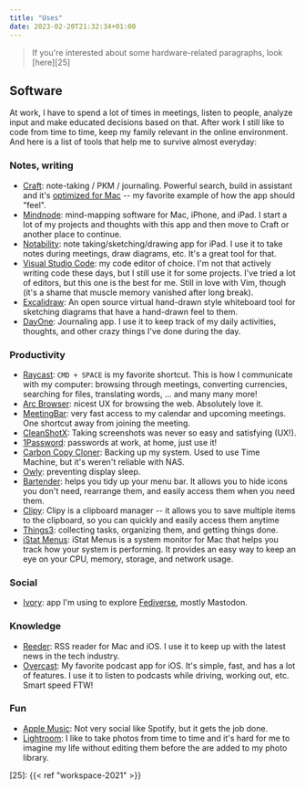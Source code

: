```yaml
---
title: "Uses"
date: 2023-02-20T21:32:34+01:00
---
```


> If you're interested about some hardware-related paragraphs, look [here][25]

## Software

At work, I have to spend a lot of times in meetings, listen to people, analyze input and make educated decisions based on that. After work I still like to code from time to time, keep my family relevant in the online environment. And here is a list of tools that help me to survive almost everyday:

### Notes, writing

- [Craft][1]: note-taking / PKM / journaling. Powerful search, build in assistant and it's [optimized for Mac][2] -- my favorite example of how the app should "feel".
- [Mindnode][3]: mind-mapping software for Mac, iPhone, and iPad. I start a lot of my projects and thoughts with this app and then move to Craft or another place to continue.
- [Notability][4]: note taking/sketching/drawing app for iPad. I use it to take notes during meetings, draw diagrams, etc. It's a great tool for that.
- [Visual Studio Code][5]: my code editor of choice. I'm not that actively writing code these days, but I still use it for some projects. I've tried a lot of editors, but this one is the best for me. Still in love with Vim, though (it's a shame that muscle memory vanished after long break).
- [Excalidraw][6]: An open source virtual hand-drawn style whiteboard tool for sketching diagrams that have a hand-drawn feel to them.
- [DayOne][7]: Journaling app. I use it to keep track of my daily activities, thoughts, and other crazy things I've done during the day.

### Productivity

- [Raycast][8]: `CMD + SPACE` is my favorite shortcut. This is how I communicate with my computer: browsing through meetings, converting currencies, searching for files, translating words, ... and many many more!
- [Arc Browser][9]: nicest UX for browsing the web. Absolutely love it.
- [MeetingBar][10]: very fast access to my calendar and upcoming meetings. One shortcut away from joining the meeting.
- [CleanShotX][11]: Taking screenshots was never so easy and satisfying (UX!).
- [1Password][12]: passwords at work, at home, just use it!
- [Carbon Copy Cloner][13]: Backing up my system. Used to use Time Machine, but it's weren't reliable with NAS.
- [Owly][14]: preventing display sleep.
- [Bartender][15]: helps you tidy up your menu bar. It allows you to hide icons you don't need, rearrange them, and easily access them when you need them.
- [Clipy][16]: Clipy is a clipboard manager -- it allows you to save multiple items to the clipboard, so you can quickly and easily access them anytime
- [Things3][17]: collecting tasks, organizing them, and getting things done.
- [iStat Menus][18]: iStat Menus is a system monitor for Mac that helps you track how your system is performing. It provides an easy way to keep an eye on your CPU, memory, storage, and network usage.

### Social

- [Ivory][19]: app I'm using to explore [Fediverse][20], mostly Mastodon.

### Knowledge

- [Reeder][21]: RSS reader for Mac and iOS. I use it to keep up with the latest news in the tech industry.
- [Overcast][22]: My favorite podcast app for iOS. It's simple, fast, and has a lot of features. I use it to listen to podcasts while driving, working out, etc. Smart speed FTW!

### Fun

- [Apple Music][23]: Not very social like Spotify, but it gets the job done.
- [Lightroom][24]: I like to take photos from time to time and it's hard for me to imagine my life without editing them before the are added to my photo library.

[1]: https://craft.io/
[2]: https://www.craft.do/maccatalyst-guide
[3]: https://mindnode.com/
[4]: https://notability.com/
[5]: https://code.visualstudio.com/
[6]: https://excalidraw.com/
[7]: https://dayoneapp.com/
[8]: https://raycast.com/
[9]: https://thebrowser.company/
[10]: https://github.com/leits/MeetingBar
[11]: https://cleanshot.com/
[12]: https://1password.com/
[13]: https://bombich.com/
[14]: https://apps.apple.com/us/app/owly-prevent-display-sleep/id882812218?mt=12
[15]: https://www.macbartender.com/
[16]: https://github.com/Clipy/Clipy
[17]: https://culturedcode.com/things/
[18]: https://bjango.com/mac/istatmenus/
[19]: https://tapbots.com/ivory/
[20]: https://en.wikipedia.org/wiki/Fediverse
[21]: https://reederapp.com/
[22]: https://overcast.fm
[23]: https://www.apple.com/music/
[24]: https://www.adobe.com/products/photoshop-lightroom.html
[25]: {{< ref "workspace-2021" >}}
